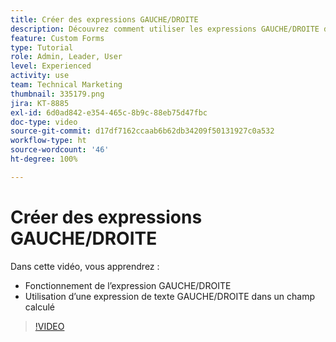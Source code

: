 ```yaml
---
title: Créer des expressions GAUCHE/DROITE
description: Découvrez comment utiliser les expressions GAUCHE/DROITE dans un champ calculé dans Adobe  [!DNL Workfront].
feature: Custom Forms
type: Tutorial
role: Admin, Leader, User
level: Experienced
activity: use
team: Technical Marketing
thumbnail: 335179.png
jira: KT-8885
exl-id: 6d0ad842-e354-465c-8b9c-88eb75d47fbc
doc-type: video
source-git-commit: d17df7162ccaab6b62db34209f50131927c0a532
workflow-type: ht
source-wordcount: '46'
ht-degree: 100%

---
```


# Créer des expressions GAUCHE/DROITE

Dans cette vidéo, vous apprendrez :

* Fonctionnement de l’expression GAUCHE/DROITE
* Utilisation d’une expression de texte GAUCHE/DROITE dans un champ calculé

>[!VIDEO](https://video.tv.adobe.com/v/3417121/?quality=12&learn=on&enablevpops&captions=fre_fr)
